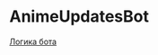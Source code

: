 # AnimeUpdatesBot

[Логика бота](https://docs.google.com/document/d/1RyHHrPVLukMPLZlpQ1GfLx7Ro0HaDdRLbManZElRExY/edit?usp=sharing)
